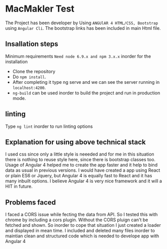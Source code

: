 

# MacMakler Test

The Project has been developer by Using `ANGUlAR 4 HTML/CSS, Bootstrap` using `Angular Cli`. The bootstrap links has been included in main Html file. 

## Insallation steps

Minimum requirements `Need node 6.9.x and npm 3.x.x` inorder for the installation

* Clone the repository
* Do `npm install`.
* After completing it type ng serve and we can see the server running in `localhost:4200`.
* `ng-build` can be used inorder to build the project and run in production mode.

## linting 

Type `ng lint` inorder to run linting options

## Explanation for using above technical stack

I used css since only a little style is neeeded and for me in this situation there is nothing to reuse style here, since there is bootstrap classes too. Usage of Angular 4 helped me to create the app faster and it help to bind data as usual in previous versions. I would have created a app using React or plain ES6 or Jquery, but Angular 4 is equally fast to React and it has many inbuilt options. I believe Angular 4 is very nice framework and it will a HIT in future.

## Problems faced

I faced a CORS issue while fecting the data from API. So I tested this with chrome by including a cors plugin. Without the CORS pluign 
can't be fetched and shown. So inorder to cope that situation I just created a loader and displayed in mean time. I included and deleted 
many files inorder to maintian clean and structured code which is needed to develope app with Angular 4